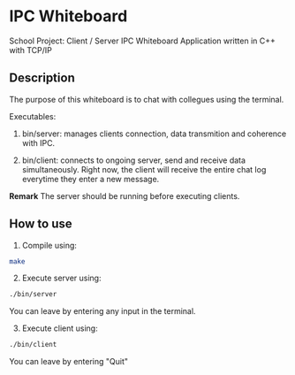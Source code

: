 # IPC Whiteboard
School Project: Client / Server IPC Whiteboard Application written in C++ with TCP/IP

## Description
The purpose of this whiteboard is to chat with collegues using the terminal.

Executables:

1. bin/server: manages clients connection, data transmition and coherence with IPC.

2. bin/client: connects to ongoing server, send and receive data simultaneously. Right now, the client will receive the entire chat log everytime they enter a new message.

**Remark**
The server should be running before executing clients.

## How to use
1. Compile using:
```bash
make
```
2. Execute server using:
```bash
./bin/server
```
You can leave by entering any input in the terminal.


3. Execute client using:
```bash
./bin/client
```
You can leave by entering "Quit"